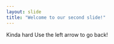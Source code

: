 ```yaml
---
layout: slide
title: "Welcome to our second slide!"
---
```

Kinda hard
Use the left arrow to go back!
